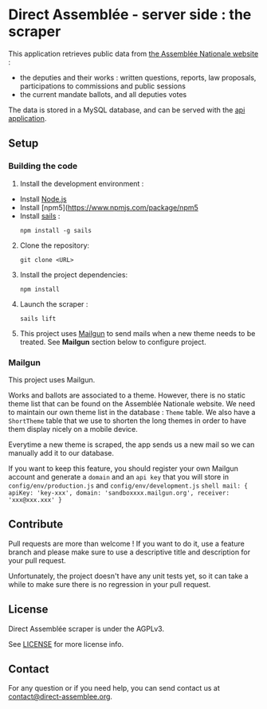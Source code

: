 Direct Assemblée - server side : the scraper
===============

This application retrieves public data from [the Assemblée Nationale website](http://www.assemblee-nationale.fr/) :
- the deputies and their works : written questions, reports, law proposals, participations to commissions and public sessions
- the current mandate ballots, and all deputies votes

The data is stored in a MySQL database, and can be served with the [api application](https://github.com/direct-assemblee/DirectAssemblee-api).

## Setup

### Building the code

1. Install the development environment :

- Install [Node.js](https://nodejs.org/en/download/package-manager/)
- Install [npm5](https://www.npmjs.com/package/npm5
- Install [sails](https://sailsjs.com/get-started) :
    ```shell
    npm install -g sails
    ```

2. Clone the repository:
    ```shell
    git clone <URL>
    ```

3. Install the project dependencies:
    ```shell
    npm install
    ```

4. Launch the scraper :
    ```shell
    sails lift
    ```

5. This project uses [Mailgun](https://www.mailgun.com/) to send mails when a new theme needs to be treated. See **Mailgun** section below to configure project.

###  Mailgun

This project uses Mailgun.

Works and ballots are associated to a theme. However, there is no static theme list that can be found on the Assemblée Nationale website. We need to maintain our own theme list in the database : `Theme` table. We also have a `ShortTheme` table that we use to shorten the long themes in order to have them display nicely on a mobile device.

Everytime a new theme is scraped, the app sends us a new mail so we can manually add it to our database.

If you want to keep this feature, you should register your own Mailgun account and generate a `domain` and an `api key` that you will store in `config/env/production.js` and `config/env/development.js`
    ```shell
    mail: {
      apiKey: 'key-xxx',
      domain: 'sandboxxxx.mailgun.org',
      receiver: 'xxx@xxx.xxx'
    }
    ```

##  Contribute

Pull requests are more than welcome ! If you want to do it, use a feature branch and please make sure to use a descriptive title and description for your pull request.

Unfortunately, the project doesn't have any unit tests yet, so it can take a while to make sure there is no regression in your pull request.


## License

Direct Assemblée scraper is under the AGPLv3.

See  [LICENSE](https://github.com/direct-assemblee/DirectAssemblee-scraper/blob/master/LICENSE)  for more license info.

## Contact

For any question or if you need help, you can send contact us at contact@direct-assemblee.org.
